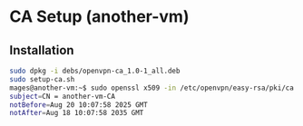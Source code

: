 # CA Setup (another-vm)

## Installation

```bash
sudo dpkg -i debs/openvpn-ca_1.0-1_all.deb
sudo setup-ca.sh
mages@another-vm:~$ sudo openssl x509 -in /etc/openvpn/easy-rsa/pki/ca.crt -noout -subject -dates
subject=CN = another-vm-CA
notBefore=Aug 20 10:07:58 2025 GMT
notAfter=Aug 18 10:07:58 2035 GMT
